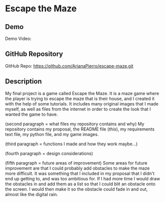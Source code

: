 # Escape the Maze

## Demo
Demo Video: <URL>

## GitHub Repository
GitHub Repo: https://github.com/ArianaPierro/escape-maze.git

## Description
My final project is a game called Escape the Maze. It is a maze game where the player is trying to escape the maze that is their house, and I created it with the help of some tutorials. It includes many original images that I made myself, as well as files from the internet in order to create the look that I wanted the game to have.

(second paragraph = what files my repository contains and why)
My repository contains my proposal, the README file (*this*), my requirements text file, my python file, and my game images. 

(third paragraph = functions I made and how they work maybe...)


(fourth paragraph = design considerations)


(fifth paragraph = future areas of improvement)
Some areas for future improvement are that I could probably add obstacles to make the maze more difficult. It was something that I included in my proposal that I didn't end up getting to, and was too ambitious for. If I had more time I would draw the obstacles in and add them as a list so that I could blit an obstacle onto the screen. I would then make it so the obstacle could fade in and out, almost like the digital rain. 